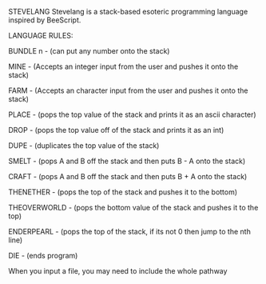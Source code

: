 STEVELANG
Stevelang is a stack-based esoteric programming language inspired by BeeScript.


LANGUAGE RULES:

BUNDLE n - (can put any number onto the stack)

MINE - (Accepts an integer input from the user and pushes it onto the stack)

FARM - (Accepts an character input from the user and pushes it onto the stack)

PLACE - (pops the top value of the stack and prints it as an ascii character)

DROP - (pops the top value off of the stack and prints it as an int)

DUPE - (duplicates the top value of the stack)

SMELT - (pops A and B off the stack and then puts B - A onto the stack)

CRAFT - (pops A and B off the stack and then puts B + A onto the stack)

THENETHER - (pops the top of the stack and pushes it to the bottom)

THEOVERWORLD - (pops the bottom value of the stack and pushes it to the top)

ENDERPEARL - (pops the top of the stack, if its not 0 then jump to the nth line)

DIE - (ends program)


When you input a file, you may need to include the whole pathway
